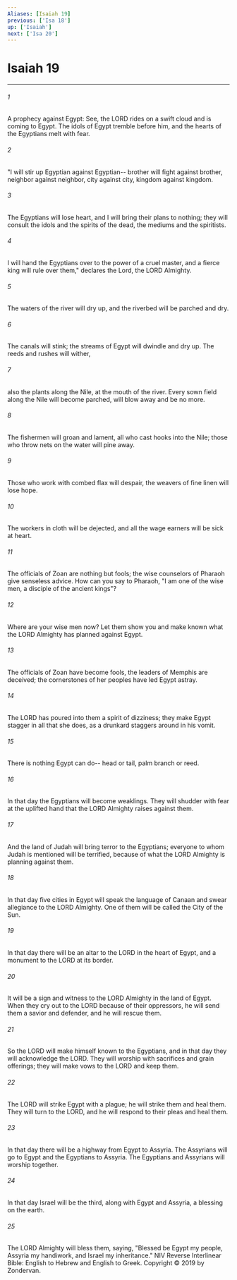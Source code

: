 ```yaml
---
Aliases: [Isaiah 19]
previous: ['Isa 18']
up: ['Isaiah']
next: ['Isa 20']
---
```

# Isaiah 19

***


###### 1 
A prophecy against Egypt: See, the LORD rides on a swift cloud and is coming to Egypt. The idols of Egypt tremble before him, and the hearts of the Egyptians melt with fear. 

###### 2 
"I will stir up Egyptian against Egyptian-- brother will fight against brother, neighbor against neighbor, city against city, kingdom against kingdom. 

###### 3 
The Egyptians will lose heart, and I will bring their plans to nothing; they will consult the idols and the spirits of the dead, the mediums and the spiritists. 

###### 4 
I will hand the Egyptians over to the power of a cruel master, and a fierce king will rule over them," declares the Lord, the LORD Almighty. 

###### 5 
The waters of the river will dry up, and the riverbed will be parched and dry. 

###### 6 
The canals will stink; the streams of Egypt will dwindle and dry up. The reeds and rushes will wither, 

###### 7 
also the plants along the Nile, at the mouth of the river. Every sown field along the Nile will become parched, will blow away and be no more. 

###### 8 
The fishermen will groan and lament, all who cast hooks into the Nile; those who throw nets on the water will pine away. 

###### 9 
Those who work with combed flax will despair, the weavers of fine linen will lose hope. 

###### 10 
The workers in cloth will be dejected, and all the wage earners will be sick at heart. 

###### 11 
The officials of Zoan are nothing but fools; the wise counselors of Pharaoh give senseless advice. How can you say to Pharaoh, "I am one of the wise men, a disciple of the ancient kings"? 

###### 12 
Where are your wise men now? Let them show you and make known what the LORD Almighty has planned against Egypt. 

###### 13 
The officials of Zoan have become fools, the leaders of Memphis are deceived; the cornerstones of her peoples have led Egypt astray. 

###### 14 
The LORD has poured into them a spirit of dizziness; they make Egypt stagger in all that she does, as a drunkard staggers around in his vomit. 

###### 15 
There is nothing Egypt can do-- head or tail, palm branch or reed. 

###### 16 
In that day the Egyptians will become weaklings. They will shudder with fear at the uplifted hand that the LORD Almighty raises against them. 

###### 17 
And the land of Judah will bring terror to the Egyptians; everyone to whom Judah is mentioned will be terrified, because of what the LORD Almighty is planning against them. 

###### 18 
In that day five cities in Egypt will speak the language of Canaan and swear allegiance to the LORD Almighty. One of them will be called the City of the Sun. 

###### 19 
In that day there will be an altar to the LORD in the heart of Egypt, and a monument to the LORD at its border. 

###### 20 
It will be a sign and witness to the LORD Almighty in the land of Egypt. When they cry out to the LORD because of their oppressors, he will send them a savior and defender, and he will rescue them. 

###### 21 
So the LORD will make himself known to the Egyptians, and in that day they will acknowledge the LORD. They will worship with sacrifices and grain offerings; they will make vows to the LORD and keep them. 

###### 22 
The LORD will strike Egypt with a plague; he will strike them and heal them. They will turn to the LORD, and he will respond to their pleas and heal them. 

###### 23 
In that day there will be a highway from Egypt to Assyria. The Assyrians will go to Egypt and the Egyptians to Assyria. The Egyptians and Assyrians will worship together. 

###### 24 
In that day Israel will be the third, along with Egypt and Assyria, a blessing on the earth. 

###### 25 
The LORD Almighty will bless them, saying, "Blessed be Egypt my people, Assyria my handiwork, and Israel my inheritance." NIV Reverse Interlinear Bible: English to Hebrew and English to Greek. Copyright © 2019 by Zondervan.
